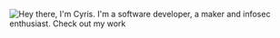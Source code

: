 ![Hey there, I'm Cyris. I'm a software developer, a maker and infosec enthusiast. Check out my work](https://github.com/Ashutosh00710/Ashutosh00710/blob/master/Overview.gif)


<!--
**Ashutosh00710/Ashutosh00710** is a ✨ _special_ ✨ repository because its `README.md` (this file) appears on your GitHub profile.

Here are some ideas to get you started:

- 🔭 I’m currently working on ...
- 🌱 I’m currently learning ...
- 👯 I’m looking to collaborate on ...
- 🤔 I’m looking for help with ...
- 💬 Ask me about ...
- 📫 How to reach me: ...
- 😄 Pronouns: ...
- ⚡ Fun fact: ...
-->
